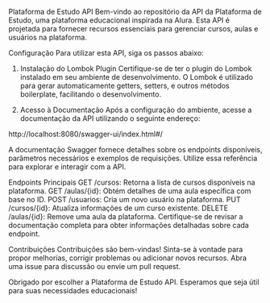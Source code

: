 Plataforma de Estudo API
Bem-vindo ao repositório da API da Plataforma de Estudo, uma plataforma educacional inspirada na Alura. Esta API é projetada para fornecer recursos essenciais para gerenciar cursos, aulas e usuários na plataforma.

Configuração
Para utilizar esta API, siga os passos abaixo:

1. Instalação do Lombok Plugin
Certifique-se de ter o plugin do Lombok instalado em seu ambiente de desenvolvimento. O Lombok é utilizado para gerar automaticamente getters, setters, e outros métodos boilerplate, facilitando o desenvolvimento.

2. Acesso à Documentação
Após a configuração do ambiente, acesse a documentação da API utilizando o seguinte endereço:

http://localhost:8080/swagger-ui/index.html#/

A documentação Swagger fornece detalhes sobre os endpoints disponíveis, parâmetros necessários e exemplos de requisições. Utilize essa referência para explorar e interagir com a API.

Endpoints Principais
GET /cursos: Retorna a lista de cursos disponíveis na plataforma.
GET /aulas/{id}: Obtém detalhes de uma aula específica com base no ID.
POST /usuarios: Cria um novo usuário na plataforma.
PUT /cursos/{id}: Atualiza informações de um curso existente.
DELETE /aulas/{id}: Remove uma aula da plataforma.
Certifique-se de revisar a documentação completa para obter informações detalhadas sobre cada endpoint.

Contribuições
Contribuições são bem-vindas! Sinta-se à vontade para propor melhorias, corrigir problemas ou adicionar novos recursos. Abra uma issue para discussão ou envie um pull request.

Obrigado por escolher a Plataforma de Estudo API. Esperamos que seja útil para suas necessidades educacionais!
